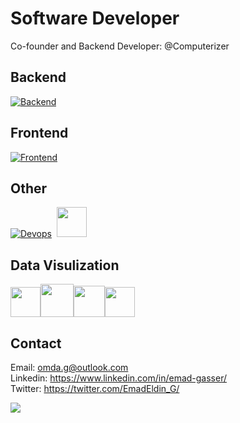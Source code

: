 # Software Developer
Co-founder and Backend Developer: @Computerizer  




## Backend   
[![Backend](https://skillicons.dev/icons?i=python,django,postgres,mysql,redis,graphql)](https://skillicons.dev)

## Frontend   
[![Frontend](https://skillicons.dev/icons?i=html,css,js,bootstrap)](https://skillicons.dev) 

## Other   
[![Devops](https://skillicons.dev/icons?i=docker,git,selenium,aws,linux)](https://skillicons.dev) &nbsp;<img src='https://avatars.githubusercontent.com/u/54465427?v=4' width='48'>  

## Data Visulization  
<img src='https://cdn.icon-icons.com/icons2/2397/PNG/512/microsoft_office_excel_logo_icon_145720.png' width='48'><img src='https://cdn.filepicker.io/api/file/jZDILlufSOSDOkuJTZ7J' width='53'><img src='https://user-images.githubusercontent.com/315810/92161415-9e357100-edfe-11ea-917d-f9e33fd60741.png' width='50'><img src='https://upload.wikimedia.org/wikipedia/commons/thumb/0/01/Created_with_Matplotlib-logo.svg/2048px-Created_with_Matplotlib-logo.svg.png' width='48'>



## Contact 

Email: <omda.g@outlook.com>  
Linkedin: <https://www.linkedin.com/in/emad-gasser/>  
Twitter: <https://twitter.com/EmadEldin_G/>  
  
![](https://komarev.com/ghpvc/?username=Emad-Eldin-G)


